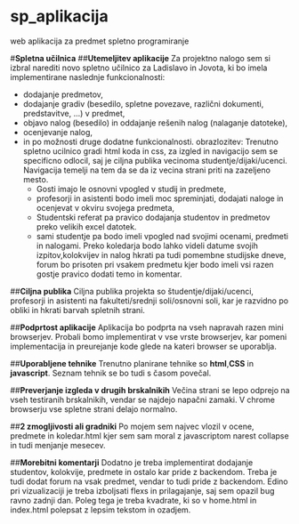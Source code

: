 # sp_aplikacija
web aplikacija za predmet spletno programiranje

#**Spletna učilnica**
##**Utemeljitev aplikacije**
Za projektno nalogo sem si izbral narediti novo spletno učilnico za Ladislavo in Jovota, ki bo imela implementirane naslednje funkcionalnosti:
- dodajanje predmetov,
- dodajanje gradiv (besedilo, spletne povezave, različni dokumenti, predstavitve, ...) v predmet,
- objavo nalog (besedilo) in oddajanje rešenih nalog (nalaganje datoteke),
- ocenjevanje nalog,
- in po možnosti druge dodatne funkcionalnosti.
obrazlozitev:
	Trenutno spletno ucilnico gradi html koda in css, za izgled in navigacijo sem se specificno odlocil, saj je ciljna publika 
	vecinoma studentje/dijaki/ucenci. Navigacija temelji na tem da se da iz vecina strani priti na zazeljeno mesto. 
	- Gosti imajo le osnovni vpogled v studij in predmete, 
	- profesorji in asistenti bodo imeli moc spreminjati, dodajati naloge in ocenjevat v okviru svojega predmeta,
	- Studentski referat pa pravico dodajanja studentov in predmetov preko velikih excel datotek.
	- sami studentje pa bodo imeli vpogled nad svojimi ocenami, predmeti in nalogami.
	Preko koledarja bodo lahko videli datume svojih izpitov,kolokvijev in nalog hkrati pa tudi pomembne studijske dneve, forum bo prisoten
	pri vsakem predmetu kjer bodo imeli vsi razen gostje pravico dodati temo in komentar.
	
##**Ciljna publika**
Ciljna publika projekta so študentje/dijaki/ucenci, profesorji in asistenti na fakulteti/srednji soli/osnovni soli, kar je razvidno
po obliki in hkrati barvah spletnih strani.


##**Podprtost aplikacije**
Aplikacija bo podprta na vseh napravah razen mini browserjev. Probali bomo implementirat v vse vrste browserjev, kar pomeni implementacija
in preurejanje kode glede na kateri browser se uporablja.

##**Uporabljene tehnike**
Trenutno planirane tehnike so **html**,**CSS** in **javascript**. Seznam tehnik se bo tudi s časom povečal.

##**Preverjanje izgleda v drugih brskalnikih**
Večina strani se lepo odprejo na vseh testiranih brskalnikih, vendar se najdejo napačni zamaki. V chrome browserju vse spletne strani delajo normalno.

##**2 zmogljivosti ali gradniki**
Po mojem sem najvec vlozil v ocene, predmete in koledar.html kjer sem sam moral z javascriptom narest collapse in tudi menjanje mesecev.

##**Morebitni komentarji**
Dodatno je treba implementirat dodajanje studentov, kolokvije, predmete in ostalo kar pride z backendom. Treba je tudi dodat forum 
na vsak predmet, vendar to tudi pride z backendom. Edino pri vizualizaciji je treba izboljsati flexs in prilagajanje, saj sem opazil bug ravno 
zadnji dan. Poleg tega je treba kvadrate, ki so v home.html in index.html polepsat z lepsim tekstom in ozadjem.
